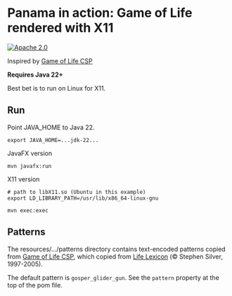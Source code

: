 # Panama in action: Game of Life rendered with X11

[![Apache 2.0](https://img.shields.io/github/license/nebula-plugins/nebula-project-plugin.svg)](http://www.apache.org/licenses/LICENSE-2.0)

Inspired by [Game of Life CSP](https://github.com/ebarlas/game-of-life-csp)

**Requires Java 22+**

Best bet is to run on Linux for X11.

## Run

Point JAVA_HOME to Java 22.

```shell
export JAVA_HOME=...jdk-22...
```

JavaFX version

```shell
mvn javafx:run
```

X11 version

```shell
# path to libX11.so (Ubuntu in this example)
export LD_LIBRARY_PATH=/usr/lib/x86_64-linux-gnu

mvn exec:exec
```

## Patterns

The resources/.../patterns directory contains text-encoded patterns copied from [Game of Life CSP](https://github.com/ebarlas/game-of-life-csp), which copied from 
[Life Lexicon](https://people.sc.fsu.edu/~jburkardt/m_src/exm/lexicon.txt) (© Stephen Silver, 1997-2005).

The default pattern is `gosper_glider_gun`. See the `pattern` property at the top of the pom file.
